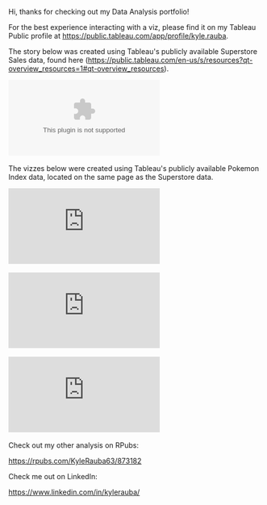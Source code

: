 Hi, thanks for checking out my Data Analysis portfolio!

For the best experience interacting with a viz, please find it on my Tableau Public profile at https://public.tableau.com/app/profile/kyle.rauba.

The story below was created using Tableau's publicly available Superstore Sales data, found here (https://public.tableau.com/en-us/s/resources?qt-overview_resources=1#qt-overview_resources).

![Superstory](https://github.com/KyleRauba63/projects/blob/main/Superstory.pptx)

The vizzes below were created using Tableau's publicly available Pokemon Index data, located on the same page as the Superstore data.

![Pokémon 1-718 Types and Statistics](https://github.com/KyleRauba63/projects/blob/main/Pok%C3%A9mon%201-718%20Types%20and%20Statistics.pdf)

![Pokémon 1-718 Evolution Criteria and Move Effectiveness](https://github.com/KyleRauba63/projects/blob/main/Pok%C3%A9mon%201-718%20Evolution%20and%20Move%20Effectiveness.pdf)

![Pokémon 1-718 Moves, Power and PP Levels](https://github.com/KyleRauba63/projects/blob/main/Pok%C3%A9mon%20Move%20Data.pdf)

Check out my other analysis on RPubs:

https://rpubs.com/KyleRauba63/873182

Check me out on LinkedIn:

https://www.linkedin.com/in/kylerauba/
